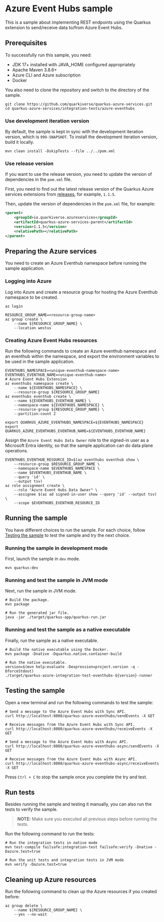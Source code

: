 # Azure Event Hubs sample

This is a sample about implementing REST endpoints using the Quarkus extension to send/receive data to/from Azure Event Hubs.

## Prerequisites

To successfully run this sample, you need:

* JDK 17+ installed with JAVA_HOME configured appropriately
* Apache Maven 3.8.6+
* Azure CLI and Azure subscription
* Docker

You also need to clone the repository and switch to the directory of the sample.

```
git clone https://github.com/quarkiverse/quarkus-azure-services.git
cd quarkus-azure-services/integration-tests/azure-eventhubs
```

### Use development iteration version

By default, the sample is kept in sync with the development iteration
version, which is `999-SNAPSHOT`. To install the development iteration
version, build it locally.

```
mvn clean install -DskipTests --file ../../pom.xml
```

### Use release version

If you want to use the release version, you need to update the version of dependencies in the `pom.xml` file.

First, you need to find out the latest release version of the Quarkus Azure services extensions
from [releases](https://github.com/quarkiverse/quarkus-azure-services/releases), for example, `1.1.5`.

Then, update the version of dependencies in the `pom.xml` file, for example:

```xml
<parent>
    <groupId>io.quarkiverse.azureservices</groupId>
    <artifactId>quarkus-azure-services-parent</artifactId>
    <version>1.1.5</version>
    <relativePath></relativePath>
</parent>
```

## Preparing the Azure services

You need to create an Azure Eventhub namespace before running the sample application.

### Logging into Azure

Log into Azure and create a resource group for hosting the Azure Eventhub namespace to be created.

```
az login

RESOURCE_GROUP_NAME=<resource-group-name>
az group create \
    --name ${RESOURCE_GROUP_NAME} \
    --location westus
```

### Creating Azure Event Hubs resources

Run the following commands to create an Azure eventhub namespace and an eventhub within the namespace, and export the environment variables to be used in the sample application.

```
EVENTHUBS_NAMESPACE=<unique-eventhub-namespace-name>
EVENTHUBS_EVENTHUB_NAME=<unique-eventhub-name>
# Azure Event Hubs Extension
az eventhubs namespace create \
    --name ${EVENTHUBS_NAMESPACE} \
    --resource-group ${RESOURCE_GROUP_NAME}
az eventhubs eventhub create \
    --name ${EVENTHUBS_EVENTHUB_NAME} \
    --namespace-name ${EVENTHUBS_NAMESPACE} \
    --resource-group ${RESOURCE_GROUP_NAME} \
    --partition-count 2

export QUARKUS_AZURE_EVENTHUBS_NAMESPACE=${EVENTHUBS_NAMESPACE}
export QUARKUS_AZURE_EVENTHUBS_EVENTHUB_NAME=${EVENTHUBS_EVENTHUB_NAME}
```

Assign the `Azure Event Hubs Data Owner` role to the signed-in user as a Microsoft Entra identity, so that the sample application can do data plane operations.

```
EVENTHUBS_EVENTHUB_RESOURCE_ID=$(az eventhubs eventhub show \
    --resource-group $RESOURCE_GROUP_NAME \
    --namespace-name $EVENTHUBS_NAMESPACE \
    --name $EVENTHUBS_EVENTHUB_NAME \
    --query 'id' \
    --output tsv)
az role assignment create \
    --role "Azure Event Hubs Data Owner" \
    --assignee $(az ad signed-in-user show --query 'id' --output tsv) \
    --scope $EVENTHUBS_EVENTHUB_RESOURCE_ID
```

## Running the sample

You have different choices to run the sample. For each choice, follow [Testing the sample](#testing-the-sample) to test the sample and try the next choice.

### Running the sample in development mode

First, launch the sample in `dev` mode.

```
mvn quarkus:dev
```

### Running and test the sample in JVM mode

Next, run the sample in JVM mode. 

```
# Build the package.
mvn package

# Run the generated jar file.
java -jar ./target/quarkus-app/quarkus-run.jar
```

### Running and test the sample as a native executable

Finally, run the sample as a native executable.

```
# Build the native executable using the Docker.
mvn package -Dnative -Dquarkus.native.container-build

# Run the native executable.
version=$(mvn help:evaluate -Dexpression=project.version -q -DforceStdout)
./target/quarkus-azure-integration-test-eventhubs-${version}-runner
```

## Testing the sample

Open a new terminal and run the following commands to test the sample:

```
# Send a message to the Azure Event Hubs with Sync API.
curl http://localhost:8080/quarkus-azure-eventhubs/sendEvents -X GET

# Receive messages from the Azure Event Hubs with Sync API.
curl http://localhost:8080/quarkus-azure-eventhubs/receiveEvents -X GET

# Send a message to the Azure Event Hubs with Async API.
curl http://localhost:8080/quarkus-azure-eventhubs-async/sendEvents -X GET

# Receive messages from the Azure Event Hubs with Async API.
curl http://localhost:8080/quarkus-azure-eventhubs-async/receiveEvents -X GET
```

Press `Ctrl + C` to stop the sample once you complete the try and test.

## Run tests

Besides running the sample and testing it manually, you can also run the tests to verify the sample.

> **NOTE:** Make sure you executed all previous steps before running the tests.

Run the following command to run the tests:

```
# Run the integration tests in native mode
mvn test-compile failsafe:integration-test failsafe:verify -Dnative -Dazure.test=true

# Run the unit tests and integration tests in JVM mode
mvn verify -Dazure.test=true
```

## Cleaning up Azure resources

Run the following command to clean up the Azure resources if you created before:

```
az group delete \
    --name ${RESOURCE_GROUP_NAME} \
    --yes --no-wait
```
